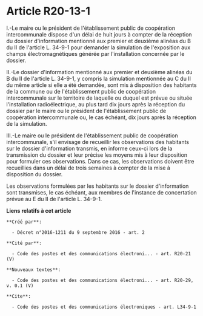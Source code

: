 # Article R20-13-1

I.-Le maire ou le président de l'établissement public de coopération intercommunale dispose d'un délai de huit jours à
compter de la réception du dossier d'information mentionné aux premier et deuxième alinéas du B du II de l'article L. 34-9-1
pour demander la simulation de l'exposition aux champs électromagnétiques générée par l'installation concernée par le
dossier. 

II.-Le dossier d'information mentionné aux premier et deuxième alinéas du B du II de l'article L. 34-9-1, y compris la
simulation mentionnée au C du II du même article si elle a été demandée, sont mis à disposition des habitants de la commune
ou de l'établissement public de coopération intercommunale sur le territoire de laquelle ou duquel est prévue ou située
l'installation radioélectrique, au plus tard dix jours après la réception du dossier par le maire ou le président de
l'établissement public de coopération intercommunale ou, le cas échéant, dix jours après la réception de la simulation. 

III.-Le maire ou le président de l'établissement public de coopération intercommunale, s'il envisage de recueillir les
observations des habitants sur le dossier d'information transmis, en informe ceux-ci lors de la transmission du dossier et
leur précise les moyens mis à leur disposition pour formuler ces observations. Dans ce cas, les observations doivent être
recueillies dans un délai de trois semaines à compter de la mise à disposition du dossier. 

Les observations formulées par les habitants sur le dossier d'information sont transmises, le cas échéant, aux membres de
l'instance de concertation prévue au E du II de l'article L. 34-9-1.

**Liens relatifs à cet article**

	**Créé par**:

	  - Décret n°2016-1211 du 9 septembre 2016 - art. 2

	**Cité par**:

	  - Code des postes et des communications électroni... - art. R20-21 (V)

	**Nouveaux textes**:

	  - Code des postes et des communications électroni... - art. R20-29, v. 0.1 (V)

	**Cite**:

	  - Code des postes et des communications électroniques - art. L34-9-1
